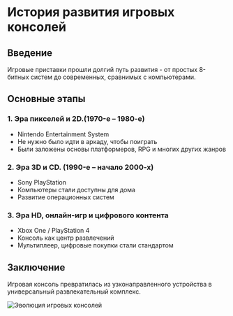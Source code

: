 # История развития игровых консолей

## Введение
Игровые приставки прошли долгий путь развития - от простых 8-битных систем до современных, сравнимых с компьютерами.

## Основные этапы

### 1. Эра пикселей и 2D.(1970-е – 1980-е)
- Nintendo Entertainment System
- Не нужно было идти в аркаду, чтобы поиграть
- Были заложены основы платформеров, RPG и многих других жанров

### 2. Эра 3D и CD. (1990-е – начало 2000-х)
- Sony PlayStation
- Компьютеры стали доступны для дома
- Развитие операционных систем

### 3. Эра HD, онлайн-игр и цифрового контента
- Xbox One / PlayStation 4
- Консоль как центр развлечений
- Мультиплеер, цифровые покупки стали стандартом

## Заключение
Игровая консоль превратилась из узконаправленного устройства в универсальный развлекательный комплекс.

![Эволюция игровых консолей](images/console-evolution.png)
